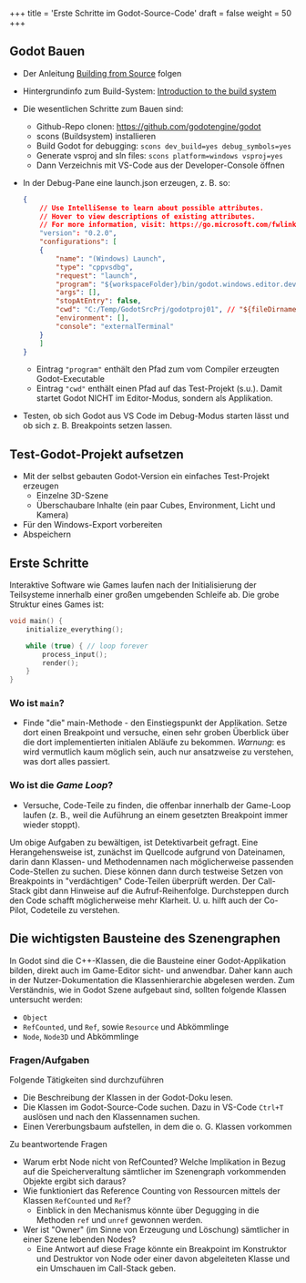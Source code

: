 +++
title = 'Erste Schritte im Godot-Source-Code'
draft = false
weight = 50 
+++

## Godot Bauen

- Der Anleitung [Building from Source](https://docs.godotengine.org/en/stable/contributing/development/compiling/index.html#) folgen
- Hintergrundinfo zum Build-System: [Introduction to the build system](https://docs.godotengine.org/en/stable/contributing/development/compiling/introduction_to_the_buildsystem.html)

- Die wesentlichen Schritte zum Bauen sind:
    - Github-Repo clonen: https://github.com/godotengine/godot
    - scons (Buildsystem) installieren
    - Build Godot for debugging: 
    ```scons dev_build=yes debug_symbols=yes```
    - Generate vsproj and sln files: 
    ```scons platform=windows vsproj=yes```
    - Dann Verzeichnis mit VS-Code aus der Developer-Console öffnen 
- In der Debug-Pane eine launch.json erzeugen, z. B. so:
    ```json
    {
        // Use IntelliSense to learn about possible attributes.
        // Hover to view descriptions of existing attributes.
        // For more information, visit: https://go.microsoft.com/fwlink/?linkid=830387
        "version": "0.2.0",
        "configurations": [
        {
            "name": "(Windows) Launch",
            "type": "cppvsdbg",
            "request": "launch",
            "program": "${workspaceFolder}/bin/godot.windows.editor.dev.x86_64.exe",
            "args": [],
            "stopAtEntry": false,
            "cwd": "C:/Temp/GodotSrcPrj/godotproj01", // "${fileDirname}",
            "environment": [],
            "console": "externalTerminal"
        }
        ]
    }
    ```
    - Eintrag `"program"` enthält den Pfad zum vom Compiler erzeugten Godot-Executable
    - Eintrag `"cwd"` enthält einen Pfad auf das Test-Projekt (s.u.). Damit startet Godot NICHT im Editor-Modus, sondern als Applikation. 
- Testen, ob sich Godot aus VS Code im Debug-Modus starten lässt und ob sich z. B. Breakpoints setzen lassen.

## Test-Godot-Projekt aufsetzen

- Mit der selbst gebauten Godot-Version ein einfaches Test-Projekt erzeugen
  - Einzelne 3D-Szene
  - Überschaubare Inhalte (ein paar Cubes, Environment, Licht und Kamera)
- Für den Windows-Export vorbereiten
- Abspeichern


## Erste Schritte

Interaktive Software wie Games laufen nach der Initialisierung der Teilsysteme innerhalb einer großen umgebenden Schleife ab. Die grobe Struktur eines Games ist:

```c++
void main() {
    initialize_everything();

    while (true) { // loop forever
        process_input();
        render();
    }
}
```


### Wo ist `main`?

- Finde "die" main-Methode - den Einstiegspunkt der Applikation. Setze dort einen Breakpoint und versuche, einen sehr groben Überblick über die dort implementierten initialen Abläufe zu bekommen. *Warnung*: es wird vermutlich kaum möglich sein, auch nur ansatzweise zu verstehen, was dort alles passiert.

### Wo ist die _Game Loop_?

- Versuche, Code-Teile zu finden, die offenbar innerhalb der Game-Loop laufen (z. B., weil die Auführung an einem gesetzten Breakpoint immer wieder stoppt). 

Um obige Aufgaben zu bewältigen, ist Detektivarbeit gefragt. Eine Herangehensweise ist, zunächst im Quellcode aufgrund von Dateinamen, darin dann Klassen- und Methodennamen nach möglicherweise passenden Code-Stellen zu suchen. Diese können dann durch testweise Setzen von Breakpoints in "verdächtigen" Code-Teilen überprüft werden. Der Call-Stack gibt dann Hinweise auf die Aufruf-Reihenfolge. Durchsteppen durch den Code schafft möglicherweise mehr Klarheit. U. u. hilft auch der Co-Pilot, Codeteile zu verstehen.

## Die wichtigsten Bausteine des Szenengraphen

In Godot sind die C++-Klassen, die die Bausteine einer Godot-Applikation bilden, direkt auch im Game-Editor sicht- und anwendbar. Daher kann auch in der Nutzer-Dokumentation die Klassenhierarchie abgelesen werden. Zum Verständnis, wie in Godot Szene aufgebaut sind, sollten folgende Klassen untersucht werden:

- `Object`
- `RefCounted`, und `Ref`, sowie `Resource` und Abkömmlinge
- `Node`, `Node3D` und Abkömmlinge


### Fragen/Aufgaben

Folgende Tätigkeiten sind durchzuführen

- Die Beschreibung der Klassen in der Godot-Doku lesen.
- Die Klassen im Godot-Source-Code suchen. Dazu in VS-Code `Ctrl+T` auslösen und nach den Klassennamen suchen.
- Einen Vererbungsbaum aufstellen, in dem die o. G. Klassen vorkommen

Zu beantwortende Fragen

- Warum erbt Node nicht von RefCounted? Welche Implikation in Bezug auf die Speicherveraltung sämtlicher im Szenengraph vorkommenden Objekte ergibt sich daraus?
- Wie funktioniert das Reference Counting von Ressourcen mittels der Klassen `RefCounted` und `Ref`?
  - Einblick in den Mechanismus könnte über Degugging in die Methoden `ref` und `unref` gewonnen werden.
- Wer ist "Owner" (im Sinne von Erzeugung und Löschung) sämtlicher in einer Szene lebenden Nodes? 
  - Eine Antwort auf diese Frage könnte ein Breakpoint im Konstruktor und Destruktor von Node oder einer davon abgeleiteten Klasse und ein Umschauen im Call-Stack geben.




